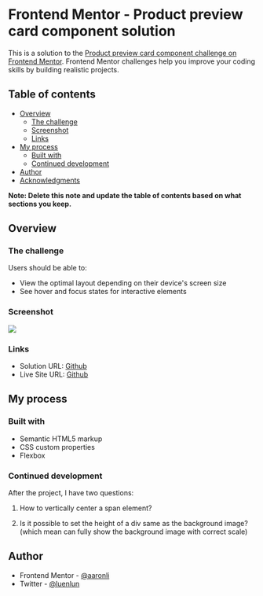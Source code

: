 # Frontend Mentor - Product preview card component solution

This is a solution to the [Product preview card component challenge on Frontend Mentor](https://www.frontendmentor.io/challenges/product-preview-card-component-GO7UmttRfa). Frontend Mentor challenges help you improve your coding skills by building realistic projects.

## Table of contents

- [Overview](#overview)
  - [The challenge](#the-challenge)
  - [Screenshot](#screenshot)
  - [Links](#links)
- [My process](#my-process)
  - [Built with](#built-with)
  - [Continued development](#continued-development)
- [Author](#author)
- [Acknowledgments](#acknowledgments)

**Note: Delete this note and update the table of contents based on what sections you keep.**

## Overview

### The challenge

Users should be able to:

- View the optimal layout depending on their device's screen size
- See hover and focus states for interactive elements

### Screenshot

![](./image/screenshot.jpg)

### Links

- Solution URL: [Github](https://github.com/aaronli722/230130-product-preview-card-component-main)
- Live Site URL: [Github](https://aaronli722.github.io/230130-product-preview-card-component-main/)

## My process

### Built with

- Semantic HTML5 markup
- CSS custom properties
- Flexbox

### Continued development

After the project, I have two questions:

1. How to vertically center a span element?

2. Is it possible to set the height of a div same as the background image? (which mean can fully show the background image with correct scale)



## Author

- Frontend Mentor - [@aaronli](https://www.frontendmentor.io/profile/luenlun)
- Twitter - [@luenlun](https://twitter.com/luenlun)
